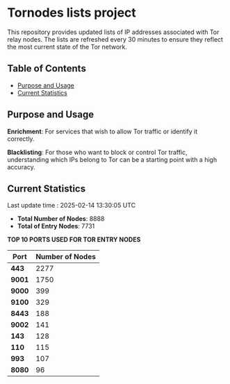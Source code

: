 # Tornodes lists project

This repository provides updated lists of IP addresses associated with Tor relay nodes. The lists are refreshed every 30 minutes to ensure they reflect the most current state of the Tor network.

## Table of Contents

- [Purpose and Usage](#purpose-and-usage)
- [Current Statistics](#current-statistics)


## Purpose and Usage

**Enrichment**: For services that wish to allow Tor traffic or identify it correctly.

**Blacklisting**: For those who want to block or control Tor traffic, understanding which IPs belong to Tor can be a starting point with a high accuracy.

## Current Statistics

Last update time : 2025-02-14 13:30:05 UTC

- **Total Number of Nodes**: 8888
- **Total of Entry Nodes**: 7731

**TOP 10 PORTS USED FOR TOR ENTRY NODES**

| **Port** | **Number of Nodes** |
|------|-----------------|
| **443**   | 2277  |
| **9001**   | 1750  |
| **9000**   | 399  |
| **9100**   | 329  |
| **8443**   | 188  |
| **9002**   | 141  |
| **143**   | 128  |
| **110**   | 115  |
| **993**   | 107  |
| **8080**   | 96  |

